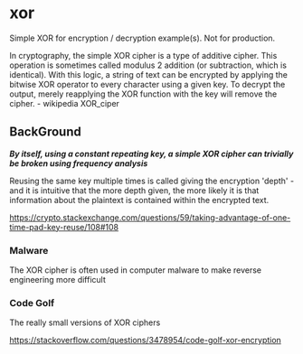 # xor

Simple XOR for encryption / decryption example(s). Not for production.

In cryptography, the simple XOR cipher is a type of additive cipher. This operation is sometimes called modulus 2 addition (or subtraction, which is identical). With this logic, a string of text can be encrypted by applying the bitwise XOR operator to every character using a given key. To decrypt the output, merely reapplying the XOR function with the key will remove the cipher. - wikipedia XOR_ciper

## BackGround

***By itself, using a constant repeating key, a simple XOR cipher can trivially be broken using frequency analysis***

Reusing the same key multiple times is called giving the encryption 'depth' - and it is intuitive that the more depth given, the more likely it is that information about the plaintext is contained within the encrypted text.

https://crypto.stackexchange.com/questions/59/taking-advantage-of-one-time-pad-key-reuse/108#108

### Malware 

The XOR cipher is often used in computer malware to make reverse engineering more difficult

### Code Golf

The really small versions of XOR ciphers

https://stackoverflow.com/questions/3478954/code-golf-xor-encryption
